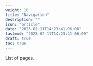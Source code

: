 ```yaml
---
weight: 10
title: "Navigation"
description: ""
icon: "article"
date: "2025-02-11T14:23:41-06:00"
lastmod: "2025-02-11T14:23:41-06:00"
draft: true
toc: true
---
```


List of pages.